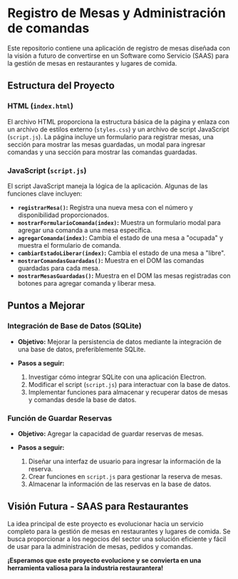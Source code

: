 # Registro de Mesas y Administración de comandas

Este repositorio contiene una aplicación de registro de mesas diseñada con la visión a futuro de convertirse en un Software como Servicio (SAAS) para la gestión de mesas en restaurantes y lugares de comida.

## Estructura del Proyecto

### HTML (`index.html`)

El archivo HTML proporciona la estructura básica de la página y enlaza con un archivo de estilos externo (`styles.css`) y un archivo de script JavaScript (`script.js`). La página incluye un formulario para registrar mesas, una sección para mostrar las mesas guardadas, un modal para ingresar comandas y una sección para mostrar las comandas guardadas.

### JavaScript (`script.js`)

El script JavaScript maneja la lógica de la aplicación. Algunas de las funciones clave incluyen:

- **`registrarMesa()`:** Registra una nueva mesa con el número y disponibilidad proporcionados.
- **`mostrarFormularioComanda(index)`:** Muestra un formulario modal para agregar una comanda a una mesa específica.
- **`agregarComanda(index)`:** Cambia el estado de una mesa a "ocupada" y muestra el formulario de comanda.
- **`cambiarEstadoLiberar(index)`:** Cambia el estado de una mesa a "libre".
- **`mostrarComandasGuardadas()`:** Muestra en el DOM las comandas guardadas para cada mesa.
- **`mostrarMesasGuardadas()`:** Muestra en el DOM las mesas registradas con botones para agregar comanda y liberar mesa.

## Puntos a Mejorar

### Integración de Base de Datos (SQLite)

- **Objetivo:** Mejorar la persistencia de datos mediante la integración de una base de datos, preferiblemente SQLite.
  
- **Pasos a seguir:**
  1. Investigar cómo integrar SQLite con una aplicación Electron.
  2. Modificar el script (`script.js`) para interactuar con la base de datos.
  3. Implementar funciones para almacenar y recuperar datos de mesas y comandas desde la base de datos.

### Función de Guardar Reservas

- **Objetivo:** Agregar la capacidad de guardar reservas de mesas.

- **Pasos a seguir:**
  1. Diseñar una interfaz de usuario para ingresar la información de la reserva.
  2. Crear funciones en `script.js` para gestionar la reserva de mesas.
  3. Almacenar la información de las reservas en la base de datos.


## Visión Futura - SAAS para Restaurantes

La idea principal de este proyecto es evolucionar hacia un servicio completo para la gestión de mesas en restaurantes y lugares de comida. Se busca proporcionar a los negocios del sector una solución eficiente y fácil de usar para la administración de mesas, pedidos y comandas.



**¡Esperamos que este proyecto evolucione y se convierta en una herramienta valiosa para la industria restaurantera!**
